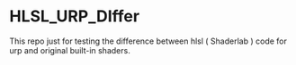 # HLSL_URP_DIffer
This repo just for testing the difference between hlsl ( Shaderlab ) code for urp and original built-in shaders.

